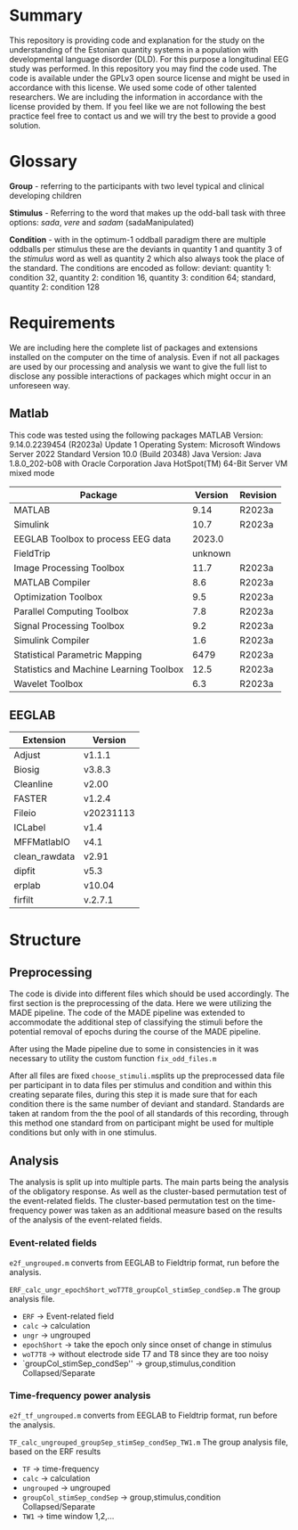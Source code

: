 # Summary
This repository is providing code and explanation for the study on the understanding of the Estonian quantity systems in a population with developmental language disorder (DLD). For this purpose a longitudinal EEG study was performed. In this repository you may find the code used. 
The code is available under the GPLv3 open source license and might be used in accordance with this license. We used some code of other talented researchers. We are including the information in accordance with the license provided by them. If you feel like we are not following the best practice feel free to contact us and we will try the best to provide a good solution.
# Glossary
**Group** - referring to the participants with two level typical and clinical developing children 

**Stimulus** - Referring to the word that makes up the odd-ball task with three options: *sada*, *vere* and *sadam* (sadaManipulated) 

**Condition** - with in the optimum-1 oddball paradigm there are multiple oddballs per stimulus these are the deviants in quantity 1 and quantity 3 of the *stimulus* word as well as quantity 2 which also always took the place of the standard. The conditions are encoded as follow: deviant:  quantity 1: condition 32, quantity 2: condition 16, quantity 3: condition 64; standard, quantity 2: condition 128
# Requirements

We are including here the complete list of packages and extensions installed on the computer on the time of analysis. Even if not all packages are used by our processing and analysis we want to give the full list to disclose any possible interactions of packages which might occur in an unforeseen way.

## Matlab
This code was tested using the following packages
MATLAB Version: 9.14.0.2239454 (R2023a) Update 1
Operating System: Microsoft Windows Server 2022 Standard Version 10.0 (Build 20348)
 Java Version: Java 1.8.0_202-b08 with Oracle Corporation Java HotSpot(TM) 64-Bit Server VM mixed mode

| Package                                 | Version | Revision |
| --------------------------------------- | ------- | -------- |
| MATLAB                                  | 9.14    | R2023a   |
| Simulink                                | 10.7    | R2023a   |
| EEGLAB Toolbox to process EEG data      | 2023.0  |          |
| FieldTrip                               | unknown |          |
| Image Processing Toolbox                | 11.7    | R2023a   |
| MATLAB Compiler                         | 8.6     | R2023a   |
| Optimization Toolbox                    | 9.5     | R2023a   |
| Parallel Computing Toolbox              | 7.8     | R2023a   |
| Signal Processing Toolbox               | 9.2     | R2023a   |
| Simulink Compiler                       | 1.6     | R2023a   |
| Statistical Parametric Mapping          | 6479    | R2023a   |
| Statistics and Machine Learning Toolbox | 12.5    | R2023a   |
| Wavelet Toolbox                         | 6.3     | R2023a   |
## EEGLAB

| Extension     | Version   |
| ------------- | --------- |
| Adjust        | v1.1.1    |
| Biosig        | v3.8.3    |
| Cleanline     | v2.00     |
| FASTER        | v1.2.4    |
| Fileio        | v20231113 |
| ICLabel       | v1.4      |
| MFFMatlabIO   | v4.1      |
| clean_rawdata | v2.91     |
| dipfit        | v5.3      |
| erplab        | v10.04    |
| firfilt       | v.2.7.1   |

# Structure

## Preprocessing

The code is divide into different files which should be used accordingly.
The first section is the preprocessing of the data. Here we were utilizing the MADE pipeline. The code of the MADE pipeline was extended to accommodate the additional step of classifying the stimuli before the potential removal of epochs during the course of the MADE pipeline. 

After using the Made pipeline due to some in consistencies in it was necessary to utility the custom function `fix_odd_files.m` 

After all files are fixed `choose_stimuli.m`splits up the preprocessed data file per participant in to data files per stimulus and condition and within this creating separate files, during this step it is made sure that for each condition there is the same number of deviant and standard. Standards are taken at random from the the pool of all standards of this recording, through this method one standard from on participant might be used for multiple conditions but only with in one stimulus.

## Analysis

The analysis is split up into multiple parts. The main parts being the analysis of the obligatory response. As well as the cluster-based permutation test of the event-related fields. The cluster-based permutation test on the time-frequency power was taken as an additional measure based on the results of the analysis of the event-related fields.

### Event-related fields
`e2f_ungrouped.m` converts from EEGLAB to Fieldtrip format, run before the analysis.

`ERF_calc_ungr_epochShort_woT7T8_groupCol_stimSep_condSep.m` The group analysis file.
- `ERF` -> Event-related field
- `calc` -> calculation
- `ungr` -> ungrouped
- `epochShort` -> take the epoch only since onset of change in stimulus
- `woT7T8` -> without electrode side T7 and T8 since they are too noisy
- `groupCol_stimSep_condSep'' -> group,stimulus,condition Collapsed/Separate


### Time-frequency power analysis
`e2f_tf_ungrouped.m` converts from EEGLAB to Fieldtrip format, run before the analysis.

`TF_calc_ungrouped_groupSep_stimSep_condSep_TW1.m` The group analysis file, based on the ERF results
- `TF` -> time-frequency
- `calc` -> calculation
- `ungrouped` -> ungrouped
- `groupCol_stimSep_condSep` -> group,stimulus,condition Collapsed/Separate
- `TW1` -> time window 1,2,...
